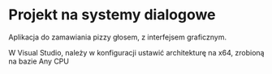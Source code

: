 # Projekt na systemy dialogowe

Aplikacja do zamawiania pizzy głosem, z interfejsem graficznym.

W Visual Studio, należy w konfiguracji ustawić architekturę na x64, zrobioną na bazie Any CPU
